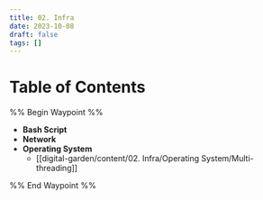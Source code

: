 ```yaml
---
title: 02. Infra
date: 2023-10-08
draft: false
tags: []
---
```

# Table of Contents
%% Begin Waypoint %%
- **Bash Script**
- **Network**
- **Operating System**
	- [[digital-garden/content/02. Infra/Operating System/Multi-threading]]

%% End Waypoint %%